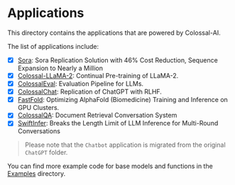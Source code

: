 # Applications

This directory contains the applications that are powered by Colossal-AI.

The list of applications include:

- [X] [Sora](https://github.com/hpcaitech/Open-Sora): Sora Replication Solution with 46% Cost Reduction, Sequence Expansion to Nearly a Million
- [X] [Colossal-LLaMA-2](./Colossal-LLaMA-2/): Continual Pre-training of LLaMA-2.
- [X] [ColossalEval](./ColossalEval): Evaluation Pipeline for LLMs.
- [X] [ColossalChat](./Chat/README.md): Replication of ChatGPT with RLHF.
- [X] [FastFold](https://github.com/hpcaitech/FastFold): Optimizing AlphaFold (Biomedicine) Training and Inference on GPU Clusters.
- [X] [ColossalQA](./ColossalQA/README.md): Document Retrieval Conversation System
- [X] [SwiftInfer](https://github.com/hpcaitech/SwiftInfer): Breaks the Length Limit of LLM Inference for Multi-Round Conversations

> Please note that the `Chatbot` application is migrated from the original `ChatGPT` folder.

You can find more example code for base models and functions in the [Examples](https://github.com/hpcaitech/ColossalAI/tree/main/examples) directory.
